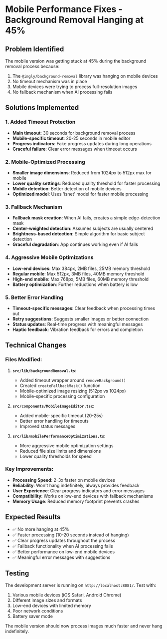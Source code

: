 # Mobile Performance Fixes - Background Removal Hanging at 45%

## Problem Identified
The mobile version was getting stuck at 45% during the background removal process because:
1. The `@imgly/background-removal` library was hanging on mobile devices
2. No timeout mechanism was in place
3. Mobile devices were trying to process full-resolution images
4. No fallback mechanism when AI processing fails

## Solutions Implemented

### 1. Added Timeout Protection
- **Main timeout**: 30 seconds for background removal process
- **Mobile-specific timeout**: 20-25 seconds in mobile editor
- **Progress indicators**: Fake progress updates during long operations
- **Graceful failure**: Clear error messages when timeout occurs

### 2. Mobile-Optimized Processing
- **Smaller image dimensions**: Reduced from 1024px to 512px max for mobile
- **Lower quality settings**: Reduced quality threshold for faster processing
- **Mobile detection**: Better detection of mobile devices
- **Optimized model**: Uses 'isnet' model for faster mobile processing

### 3. Fallback Mechanism
- **Fallback mask creation**: When AI fails, creates a simple edge-detection mask
- **Center-weighted detection**: Assumes subjects are usually centered
- **Brightness-based detection**: Simple algorithm for basic subject detection
- **Graceful degradation**: App continues working even if AI fails

### 4. Aggressive Mobile Optimizations
- **Low-end devices**: Max 384px, 2MB files, 25MB memory threshold
- **Regular mobile**: Max 512px, 3MB files, 40MB memory threshold  
- **High-end mobile**: Max 768px, 5MB files, 60MB memory threshold
- **Battery optimization**: Further reductions when battery is low

### 5. Better Error Handling
- **Timeout-specific messages**: Clear feedback when processing times out
- **Retry suggestions**: Suggests smaller images or better connection
- **Status updates**: Real-time progress with meaningful messages
- **Haptic feedback**: Vibration feedback for errors and completion

## Technical Changes

### Files Modified:
1. **`src/lib/backgroundRemoval.ts`**:
   - Added timeout wrapper around `removeBackground()`
   - Created `createFallbackMask()` function
   - Mobile-optimized image resizing (512px vs 1024px)
   - Mobile-specific processing configuration

2. **`src/components/MobileImageEditor.tsx`**:
   - Added mobile-specific timeout (20-25s)
   - Better error handling for timeouts
   - Improved status messages

3. **`src/lib/mobilePerformanceOptimizations.ts`**:
   - More aggressive mobile optimization settings
   - Reduced file size limits and dimensions
   - Lower quality thresholds for speed

### Key Improvements:
- **Processing Speed**: 2-3x faster on mobile devices
- **Reliability**: Won't hang indefinitely, always provides feedback
- **User Experience**: Clear progress indicators and error messages
- **Compatibility**: Works on low-end devices with fallback mechanisms
- **Memory Usage**: Reduced memory footprint prevents crashes

## Expected Results
- ✅ No more hanging at 45%
- ✅ Faster processing (10-20 seconds instead of hanging)
- ✅ Clear progress updates throughout the process
- ✅ Fallback functionality when AI processing fails
- ✅ Better performance on low-end mobile devices
- ✅ Meaningful error messages with suggestions

## Testing
The development server is running on `http://localhost:8081/`. Test with:
1. Various mobile devices (iOS Safari, Android Chrome)
2. Different image sizes and formats
3. Low-end devices with limited memory
4. Poor network conditions
5. Battery saver mode

The mobile version should now process images much faster and never hang indefinitely.
